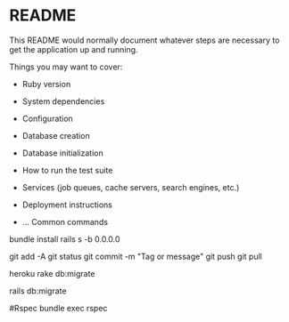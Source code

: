 # README

This README would normally document whatever steps are necessary to get the
application up and running.

Things you may want to cover:

* Ruby version

* System dependencies

* Configuration

* Database creation

* Database initialization

* How to run the test suite

* Services (job queues, cache servers, search engines, etc.)

* Deployment instructions

* ...
Common commands

bundle install
rails s -b 0.0.0.0

git add -A
git status
git commit -m "Tag or message"
git push
git pull

heroku rake db:migrate

rails db:migrate

#Rspec
bundle exec rspec